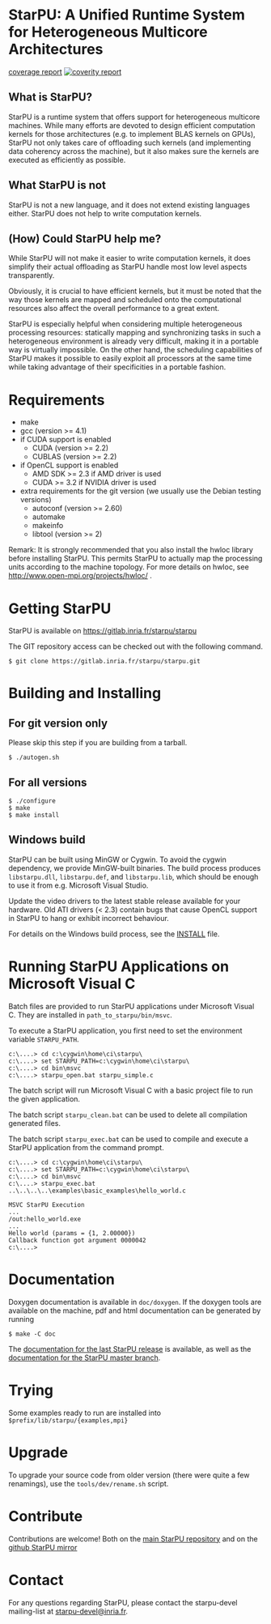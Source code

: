 <!---
StarPU --- Runtime system for heterogeneous multicore architectures.

Copyright (C) 2009-2023  Université de Bordeaux, CNRS (LaBRI UMR 5800), Inria

StarPU is free software; you can redistribute it and/or modify
it under the terms of the GNU Lesser General Public License as published by
the Free Software Foundation; either version 2.1 of the License, or (at
your option) any later version.

StarPU is distributed in the hope that it will be useful, but
WITHOUT ANY WARRANTY; without even the implied warranty of
MERCHANTABILITY or FITNESS FOR A PARTICULAR PURPOSE.

See the GNU Lesser General Public License in COPYING.LGPL for more details.
-->

# StarPU: A Unified Runtime System for Heterogeneous Multicore Architectures

[coverage report](https://sonarqube.inria.fr/sonarqube/dashboard?id=storm%3Astarpu%3Agit)
[![coverity report](https://scan.coverity.com/projects/7107/badge.svg)](https://scan.coverity.com/projects/starpu)


## What is StarPU?

StarPU is a runtime system that offers support for heterogeneous multicore
machines. While many efforts are devoted to design efficient computation kernels
for those architectures (e.g. to implement BLAS kernels on GPUs),
StarPU not only takes care of offloading such kernels (and
implementing data coherency across the machine), but it also makes
sure the kernels are executed as efficiently as possible.

## What StarPU is not

StarPU is not a new language, and it does not extend existing languages either.
StarPU does not help to write computation kernels.

## (How) Could StarPU help me?

While StarPU will not make it easier to write computation kernels, it does
simplify their actual offloading as StarPU handle most low level aspects
transparently.

Obviously, it is crucial to have efficient kernels, but it must be noted that
the way those kernels are mapped and scheduled onto the computational resources
also affect the overall performance to a great extent.

StarPU is especially helpful when considering multiple heterogeneous processing
resources: statically mapping and synchronizing tasks in such a heterogeneous
environment is already very difficult, making it in a portable way is virtually
impossible. On the other hand, the scheduling capabilities of StarPU makes it
possible to easily exploit all processors at the same time while taking
advantage of their specificities in a portable fashion.

# Requirements

* make
* gcc (version >= 4.1)
* if CUDA support is enabled
  * CUDA (version >= 2.2)
  * CUBLAS (version >= 2.2)
* if OpenCL support is enabled
  * AMD SDK >= 2.3 if AMD driver is used
  * CUDA >= 3.2 if NVIDIA driver is used
* extra requirements for the git version (we usually use the Debian testing versions)
  * autoconf (version >= 2.60)
  * automake
  * makeinfo
  * libtool (version >= 2)

Remark: It is strongly recommended that you also install the hwloc library
   before installing StarPU. This permits StarPU to actually map the processing
   units according to the machine topology. For more details on hwloc, see
   http://www.open-mpi.org/projects/hwloc/ .

# Getting StarPU

StarPU is available on https://gitlab.inria.fr/starpu/starpu

The GIT repository access can be checked out with the following command.

    $ git clone https://gitlab.inria.fr/starpu/starpu.git

# Building and Installing

## For git version only

Please skip this step if you are building from a tarball.

    $ ./autogen.sh

## For all versions

    $ ./configure
    $ make
    $ make install

## Windows build

StarPU can be built using MinGW or Cygwin.  To avoid the cygwin dependency,
we provide MinGW-built binaries.  The build process produces `libstarpu.dll`,
`libstarpu.def`, and `libstarpu.lib`, which should be enough to use it from e.g.
Microsoft Visual Studio.

Update the video drivers to the latest stable release available for your
hardware. Old ATI drivers (< 2.3) contain bugs that cause OpenCL support in
StarPU to hang or exhibit incorrect behaviour.

For details on the Windows build process, see the [INSTALL](https://gitlab.inria.fr/starpu/starpu/-/blob/master/INSTALL) file.

# Running StarPU Applications on Microsoft Visual C

Batch files are provided to run StarPU applications under Microsoft
Visual C. They are installed in `path_to_starpu/bin/msvc`.

To execute a StarPU application, you first need to set the environment
variable `STARPU_PATH`.

    c:\....> cd c:\cygwin\home\ci\starpu\
    c:\....> set STARPU_PATH=c:\cygwin\home\ci\starpu\
    c:\....> cd bin\msvc
    c:\....> starpu_open.bat starpu_simple.c

The batch script will run Microsoft Visual C with a basic project file
to run the given application.

The batch script `starpu_clean.bat` can be used to delete all
compilation generated files.

The batch script `starpu_exec.bat` can be used to compile and execute a
StarPU application from the command prompt.

    c:\....> cd c:\cygwin\home\ci\starpu\
    c:\....> set STARPU_PATH=c:\cygwin\home\ci\starpu\
    c:\....> cd bin\msvc
    c:\....> starpu_exec.bat ..\..\..\..\examples\basic_examples\hello_world.c

    MSVC StarPU Execution
    ...
    /out:hello_world.exe
    ...
    Hello world (params = {1, 2.00000})
    Callback function got argument 0000042
    c:\....>

# Documentation

Doxygen documentation is available in `doc/doxygen`. If the doxygen
tools are available on the machine, pdf and html documentation can be
generated by running

    $ make -C doc

The [documentation for the last StarPU release](https://files.inria.fr/starpu/doc/html/) is available, as well as
the [documentation for the StarPU master branch](https://files.inria.fr/starpu/testing/master/doc/html/).

# Trying

Some examples ready to run are installed into `$prefix/lib/starpu/{examples,mpi}`

# Upgrade

To upgrade your source code from older version (there were quite a few
renamings), use the `tools/dev/rename.sh` script.

# Contribute

Contributions are welcome! Both on the
[main StarPU repository](https://gitlab.inria.fr/starpu/starpu)
and on the
[github StarPU mirror](https://github.com/starpu-runtime/starpu)

# Contact

For any questions regarding StarPU, please contact the starpu-devel
mailing-list at starpu-devel@inria.fr.
